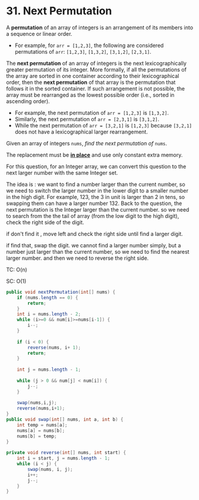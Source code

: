 # 31. Next Permutation

A **permutation** of an array of integers is an arrangement of its members into a sequence or linear order.

* For example, for `arr = [1,2,3]`, the following are considered permutations of `arr`: `[1,2,3]`, `[1,3,2]`, `[3,1,2]`, `[2,3,1]`.

The **next permutation** of an array of integers is the next lexicographically greater permutation of its integer. More formally, if all the permutations of the array are sorted in one container according to their lexicographical order, then the **next permutation** of that array is the permutation that follows it in the sorted container. If such arrangement is not possible, the array must be rearranged as the lowest possible order (i.e., sorted in ascending order).

* For example, the next permutation of `arr = [1,2,3]` is `[1,3,2]`.
* Similarly, the next permutation of `arr = [2,3,1]` is `[3,1,2]`.
* While the next permutation of `arr = [3,2,1]` is `[1,2,3]` because `[3,2,1]` does not have a lexicographical larger rearrangement.

Given an array of integers `nums`, _find the next permutation of_ `nums`.

The replacement must be [**in place**](http://en.wikipedia.org/wiki/In-place\_algorithm) and use only constant extra memory.



For this question, for an Integer array, we can convert this question to the next larger number with the same Integer set.&#x20;

The idea is : we want to find a number larger than the current number, so we need to switch the larger number in the lower digit to a smaller number in the high digit. For example, 123, the 3 in unit is larger than 2 in tens, so swapping them can have a larger number 132. Back to the question, the next permutation is the Integer larger than the current number. so we need to search from the the tail of array (from the low digit to the high digit), check the right side of the digit.

if don't find it , move left and check the right side until find a larger digit.

if find that, swap the digit. we cannot find a larger number simply, but a number just larger than the current number, so we need to find the nearest larger number. and then we need to reverse the right side.

TC: O(n)

SC: O(1)

```java
public void nextPermutation(int[] nums) {
    if (nums.length == 0) {
        return;
    }
    int i = nums.length - 2;
    while (i>=0 && num[i]>=nums[i-1]) {
        i--;
    }
    
    if (i < 0) {
        reverse(nums, i+ 1);
        return;
    }
    
    int j = nums.length - 1;
    
    while (j > 0 && num[j] < num[i]) {
        j--;
    }
    
    swap(nums,i,j);
    reverse(nums,i+1);
}
public void swap(int[] nums, int a, int b) {
    int temp = nums[a];
    nums[a] = nums[b];
    nums[b] = temp;
}
    
private void reverse(int[] nums, int start) {
    int i = start, j = nums.length - 1;
    while (i < j) {
        swap(nums, i, j);
        i++;
        j--;
    }
}
```
